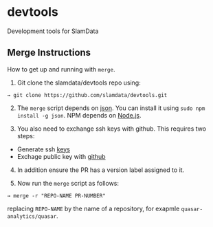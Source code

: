 # devtools
Development tools for SlamData

## Merge Instructions
How to get up and running with `merge`.

1. Git clone the slamdata/devtools repo using: 

```
→ git clone https://github.com/slamdata/devtools.git
```

2. The `merge` script depends on [json](http://trentm.com/json/). You can install it using `sudo npm install -g json`.
NPM depends on [Node.js](https://nodejs.org).

3. You also need to exchange ssh keys with github. This requires two steps:
  * Generate ssh [keys](https://help.github.com/articles/generating-a-new-ssh-key-and-adding-it-to-the-ssh-agent/)
  * Exchage public key with [github](https://help.github.com/articles/adding-a-new-ssh-key-to-your-github-account/)

4. In addition ensure the PR has a version label assigned to it.

5. Now run the `merge` script as follows:

```
→ merge -r "REPO-NAME PR-NUMBER"
```

replacing `REPO-NAME` by the name of a repository, for exapmle `quasar-analytics/quasar`.
